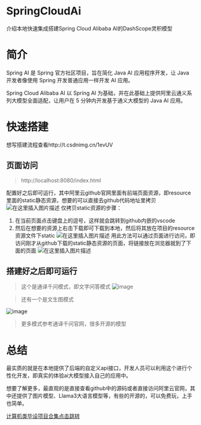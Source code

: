 # SpringCloudAi
介绍本地快速集成搭建Spring Cloud Alibaba AI的DashScope灵积模型

# 简介
Spring AI 是 Spring 官方社区项目，旨在简化 Java AI 应用程序开发，让 Java 开发者像使用 Spring 开发普通应用一样开发 AI 应用。

Spring Cloud Alibaba AI 以 Spring AI 为基础，并在此基础上提供阿里云通义系列大模型全面适配，让用户在 5 分钟内开发基于通义大模型的 Java AI 应用。

# 快速搭建

想写搭建流程查看http://t.csdnimg.cn/1evUV


## 页面访问
> http://localhost:8080/index.html

配置好之后即可运行，其中阿里云github官网里面有前端页面资源，即resource里面的static静态资源，想要的可以直接去github代码地址里拷贝
![在这里插入图片描述](https://img-blog.csdnimg.cn/direct/f2665ad1343449ba9570dd6396d75f26.png)
仅拷贝static资源的步骤：
1. 在当前页面点击键盘上的逗号，这样就会跳转到github内嵌的vscode
2. 然后在想要的资源上右击下载即可下载到本地，然后将其放在项目的resource资源文件下static
![在这里插入图片描述](https://img-blog.csdnimg.cn/direct/dd3423f8ddba4e518409cf7a0f172923.png)
用此方法可以通过页面进行访问，即访问刚才从github下载的static静态资源的页面，将链接放在浏览器就到了下面的页面
![在这里插入图片描述](https://img-blog.csdnimg.cn/direct/bac468f81624468c8b8247108c7dc775.png)


## 搭建好之后即可运行

> 这个是通译千问模式，即文字问答模式
![image](https://github.com/luooin/SpringCloudAi/assets/85004172/bbea5aa8-f5f9-4573-9be8-12dff68de2c0)


> 还有一个是文生图模式

![image](https://github.com/luooin/SpringCloudAi/assets/85004172/741697d2-f632-44e4-a52e-c774ed0bf26e)

> 更多模式参考通译千问官网，很多开源的模型

# 总结
最实质的就是在本地提供了后端的自定义api接口，开发人员可以利用这个进行个性化开发，即真实的体验ai大模型接入自己的应用中。

想要了解更多，最直观的是直接查看github中的源码或者直接访问阿里云官网，其中还提供了图片模型、Llama3大语言模型等，有些的开源的，可以免费玩，上手也简单。


[计算机类毕设项目合集点击跳转](http://t.csdnimg.cn/qQgGv)

